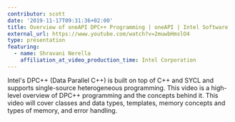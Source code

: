 ```yaml
---
contributor: scott
date: '2019-11-17T09:31:36+02:00'
title: Overview of oneAPI DPC++ Programming | oneAPI | Intel Software
external_url: https://www.youtube.com/watch?v=2muwbHmslO4
type: presentation
featuring:
  - name: Shravani Nerella
    affiliation_at_video_production_time: Intel Corporation
---
```


Intel's DPC++ (Data Parallel C++) is built on top of C++ and SYCL and supports single-source heterogeneous programming.
This video is a high-level overview of DPC++ programming and the concepts behind it. This video will cover classes and
data types, templates, memory concepts and types of memory, and error handling.
